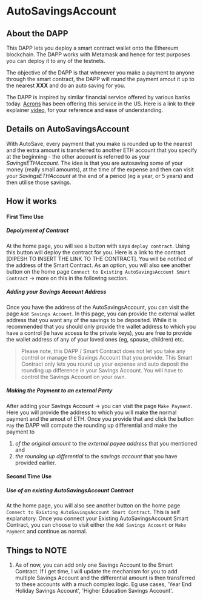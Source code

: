 # AutoSavingsAccount

##  About the DAPP

This DAPP lets you deploy a smart contract wallet onto the Ethereum blockchain.  The DAPP works with Metamask and hence for test purposes you can deploy it to any of the testnets.

The objective of the DAPP is that whenever you make a payment to anyone through the smart contract, the DAPP will round the payment amout it up to the nearest **XXX** and do an auto saving for you.  

The DAPP is inspired by similar financial service offered by various banks today.   [Acrons](https://www.acorns.com/)  has been offering this service in the US.  Here is a link to their explainer [video](https://assets.acorns.com/videos/Spend+Web/spend_promo_2019_16-9.mp4), for your reference and ease of understanding.

## Details on AutoSavingsAccount

With AutoSave, every payment that you make is rounded up to the nearest and the extra amount is transferred to another ETH account that you specify at the beginning - the other account is referred to as your _SavingsETHAccount_.  The idea is that you are autosaving some of your money (really small amounts), at the time of the expense and then can visit your _SavingsETHAccount_ at the end of a period (eg a year, or 5 years) and then utilise those savings.  

## How it works

#### First Time Use

#####    Depolyment of Contract
At the home page, you will see a button with says `deploy contract`.  Using this button will deploy the contract for you.  Here is a link to the contract [DIPESH TO INSERT THE LINK TO THE CONTRACT].  You will be notified of the address of the Smart Contract.  As an option, you will also see another button on the home page `Connect to Existing AutoSavingsAccount Smart Contract` -> more on this in the following section.

#####    Adding your Savings Account Address
Once you have the address of the AutoSavingsAccount, you can visit the page `Add Savings Account`.  In this page, you can provide the external wallet address that you want any of the savings to be deposited.  While it is recommended that you should only provide the wallet address to which you have a control (ie have access to the private keys), you are free to provide the wallet address of any of your loved ones (eg, spouse, children) etc.  

> Please note, this DAPP / Smart Contract does not let you take any control or manage the Savings Account that you provide. This Smart Contract only lets you round up your expense and auto deposit the rounding up difference in your Savings Account.  You will have to control the Savings Account on your own.

#####    Making the Payment to an external Party
After adding your Savings Account -> you can visit the page `Make Payment`.  Here you will provide the address to which you will make the normal payment and the amout of ETH.  Once you provide that and click the button `Pay` the DAPP will compute the rounding up differential and make the payment to 
1.  _of the original amount_ to the _external payee address_ that you mentioned and
2.  _the rounding up differential_ to the _savings account_ that you have provided earlier.

#### Second Time Use

#####    Use of an existing AutoSavingsAccount Contract
At the home page, you will also see another button on the home page `Connect to Existing AutoSavingsAccount Smart Contract`.  This is self explanatory.  Once you connect your Existing AutoSavingsAccount Smart Contract, you can choose to visit either the `Add Savings Account` or `Make Payment` and continue as normal.

## Things to NOTE

1. As of now, you can add only one Savings Account to the Smart Contract.  If I get time, I will update the mechanism for you to add multiple Savings Account and the differential amount is then transferred to these accounts with a much complex logic.  Eg use cases, 'Year End Holiday Savings Account', 'Higher Education Savings Account'.







